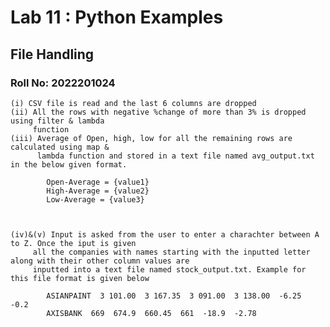 
# Lab 11 : Python Examples 
## File Handling
### Roll No: 2022201024


	(i) CSV file is read and the last 6 columns are dropped
	(ii) All the rows with negative %change of more than 3% is dropped using filter & lambda
		 function
	(iii) Average of Open, high, low for all the remaining rows are calculated using map &
		  lambda function and stored in a text file named avg_output.txt in the below given format.

			Open-Average = {value1}
			High-Average = {value2}
			Low-Average = {value3}

	

	(iv)&(v) Input is asked from the user to enter a charachter between A to Z. Once the iput is given
		 all the companies with names starting with the inputted letter along with their other column values are 
		 inputted into a text file named stock_output.txt. Example for this file format is given below

		 	ASIANPAINT  3 101.00  3 167.35  3 091.00  3 138.00  -6.25  -0.2
			AXISBANK  669  674.9  660.45  661  -18.9  -2.78

	
